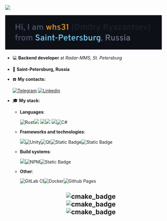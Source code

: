 ![](https://komarev.com/ghpvc/?username=whs31)

![](header.png)

- :computer: **Backend developer** at *Radar-MMS, St. Petersburg*

- 📌 **Saint-Petersburg, Russia**

- :phone: **My contacts:**

    [![Telegram](https://img.shields.io/badge/Telegram-blue?style=for-the-badge&logo=Telegram&logoColor=white)](https://t.me/twentyeightlosestreak) [![Linkedin](https://img.shields.io/badge/Linkedin-red?style=for-the-badge&logo=Linkedin&logoColor=white)](https://linkedin.com/in/whs31)

- :mortar_board: **My stack:**<br>

  - **Languages**:

    ![Rust](https://img.shields.io/badge/rust-%23000000.svg?style=for-the-badge&logo=rust&logoColor=white)![](https://img.shields.io/badge/C-00599C?style=for-the-badge&logo=c&logoColor=white) ![](https://img.shields.io/badge/C%2B%2B-00599C?style=for-the-badge&logo=c%2B%2B&logoColor=white)![](https://img.shields.io/badge/JavaScript-323330?style=for-the-badge&logo=javascript&logoColor=F7DF1E) ![](https://img.shields.io/badge/Python-FFD43B?style=for-the-badge&logo=python&logoColor=blue)![C#](https://img.shields.io/badge/c%23-%23239120.svg?style=for-the-badge&logo=csharp&logoColor=white)

  - **Frameworks and technologies**:

    ![](https://img.shields.io/badge/OpenGL-FFFFFF?style=for-the-badge&logo=opengl)![Unity](https://img.shields.io/badge/unity-%23000000.svg?style=for-the-badge&logo=unity&logoColor=white)![Qt](https://img.shields.io/badge/Qt-%23217346.svg?style=for-the-badge&logo=Qt&logoColor=white)![Static Badge](https://img.shields.io/badge/Protobuf-white?style=for-the-badge&logo=google&logoColor=black)![Static Badge](https://img.shields.io/badge/gRPC-white?style=for-the-badge&logo=google&logoColor=black)

  - **Build systems**:

    ![](https://img.shields.io/badge/CMake-064F8C?style=for-the-badge&logo=cmake&logoColor=white)![NPM](https://img.shields.io/badge/NPM-%23CB3837.svg?style=for-the-badge&logo=npm&logoColor=white)![Static Badge](https://img.shields.io/badge/Cargo--%23dce0e8?style=for-the-badge&logo=rust&label=CARGO&labelColor=%23dc8a78&color=%23dc8a78)

  - **Other**:

    ![GitLab CI](https://img.shields.io/badge/gitlab%20ci-%23181717.svg?style=for-the-badge&logo=gitlab&logoColor=white)![Docker](https://img.shields.io/badge/docker-%230db7ed.svg?style=for-the-badge&logo=docker&logoColor=white)![Github Pages](https://img.shields.io/badge/github%20pages-121013?style=for-the-badge&logo=github&logoColor=white)

    <h2 align="center">
        <img src="https://github-readme-stats.vercel.app/api?username=whs31&show_icons=true&layout=compact&theme=tokyonight" alt="cmake_badge"/><br>
        <img src="https://github-readme-stats.vercel.app/api/top-langs/?username=whs31&hide_progress=false&layout=donut-vertical&langs_count=12&theme=tokyonight" alt="cmake_badge"/><br>
        <img src="https://leetcard.jacoblin.cool/whs31" alt="cmake_badge"/>
    </h2>

